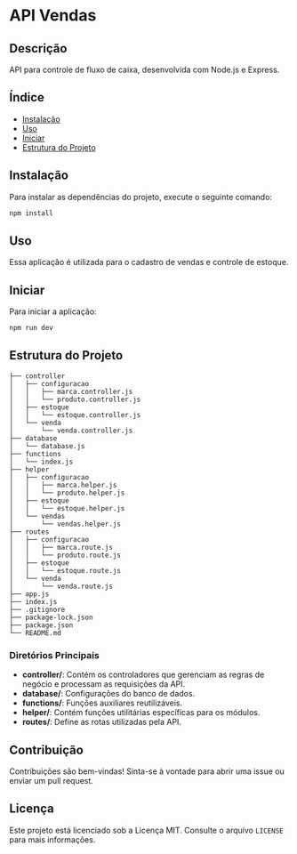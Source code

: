 # API Vendas

## Descrição
API para controle de fluxo de caixa, desenvolvida com Node.js e Express.

## Índice
- [Instalação](#instalação)
- [Uso](#uso)
- [Iniciar](#iniciar)
- [Estrutura do Projeto](#estrutura-do-projeto)

## Instalação
Para instalar as dependências do projeto, execute o seguinte comando:

```bash
npm install
```

## Uso
Essa aplicação é utilizada para o cadastro de vendas e controle de estoque.

## Iniciar
Para iniciar a aplicação:

```bash
npm run dev
```

## Estrutura do Projeto

```
├── controller
│   ├── configuracao
│   │   ├── marca.controller.js
│   │   └── produto.controller.js
│   ├── estoque
│   │   └── estoque.controller.js
│   └── venda
│       └── venda.controller.js
├── database
│   └── database.js
├── functions
│   └── index.js
├── helper
│   ├── configuracao
│   │   ├── marca.helper.js
│   │   └── produto.helper.js
│   ├── estoque
│   │   └── estoque.helper.js
│   └── vendas
│       └── vendas.helper.js
├── routes
│   ├── configuracao
│   │   ├── marca.route.js
│   │   └── produto.route.js
│   ├── estoque
│   │   └── estoque.route.js
│   └── venda
│       └── venda.route.js
├── app.js
├── index.js
├── .gitignore
├── package-lock.json
├── package.json
└── README.md
```

### Diretórios Principais

- **controller/**: Contém os controladores que gerenciam as regras de negócio e processam as requisições da API.
- **database/**: Configurações do banco de dados.
- **functions/**: Funções auxiliares reutilizáveis.
- **helper/**: Contém funções utilitárias específicas para os módulos.
- **routes/**: Define as rotas utilizadas pela API.

## Contribuição
Contribuições são bem-vindas! Sinta-se à vontade para abrir uma issue ou enviar um pull request.

## Licença
Este projeto está licenciado sob a Licença MIT. Consulte o arquivo `LICENSE` para mais informações.

